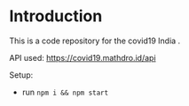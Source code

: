 # Introduction
This is a code repository for the covid19 India . 

API used: https://covid19.mathdro.id/api

Setup:
- run ```npm i && npm start```
